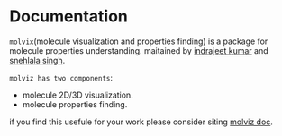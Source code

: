 # Documentation
`molvix`(molecule visualization and properties finding) is a package for molecule properties understanding.
maitained by [indrajeet kumar](https://github.com/abchotujnn1) and [snehlala singh](------).

`molviz has two components`:
- molecule 2D/3D visualization.
- molecule properties finding.

if you find this usefule for your work please consider siting [molviz doc](------).
